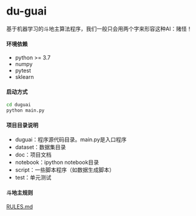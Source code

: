 # du-guai

基于机器学习的斗地主算法程序，我们一般只会用两个字来形容这种AI：赌怪！

#### 环境依赖

- python >= 3.7
- numpy
- pytest
- sklearn

#### 启动方式

```bash
cd duguai
python main.py
```

#### 项目目录说明

- duguai：程序源代码目录。main.py是入口程序
- dataset：数据集目录
- doc：项目文档
- notebook：ipython notebook目录
- script：一些脚本程序（如数据生成脚本）
- test：单元测试

#### 斗地主规则
[RULES.md](./RULES.md)


